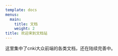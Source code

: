 ```yaml
---
template: docs
menus:
  main:
    title: 文档
    weight: 2
title: 欢迎来到文档站
---
```


这里集中了cnki大众前端的各类文档，还在陆续完善中。